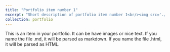```yaml
---
title: "Portfolio item number 1"
excerpt: "Short description of portfolio item number 1<br/><img src='./images/500x300.png'>"
collection: portfolio
---
```


This is an item in your portfolio. It can be have images or nice text. If you name the file .md, it will be parsed as markdown. If you name the file .html, it will be parsed as HTML. 
